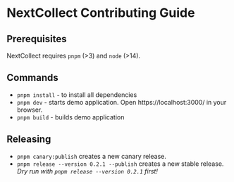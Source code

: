 # NextCollect Contributing Guide

## Prerequisites

NextCollect requires `pnpm` (>3) and `node` (>14).

## Commands

- `pnpm install` - to install all dependencies
- `pnpm dev` - starts demo application. Open https://localhost:3000/ in your browser.
- `pnpm build` - builds demo application

## Releasing

- `pnpm canary:publish` creates a new canary release.
- `pnpm release --version 0.2.1 --publish` creates a new stable release. _Dry run with `pnpm release --version 0.2.1` first!_
